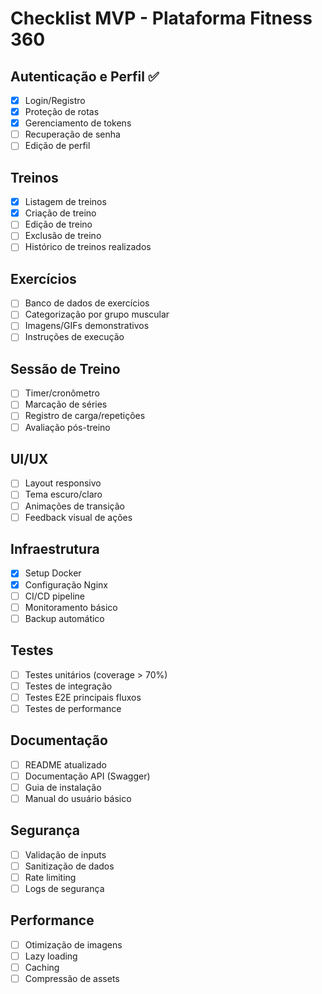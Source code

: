 # Checklist MVP - Plataforma Fitness 360

## Autenticação e Perfil ✅
- [x] Login/Registro
- [x] Proteção de rotas
- [x] Gerenciamento de tokens
- [ ] Recuperação de senha
- [ ] Edição de perfil

## Treinos
- [x] Listagem de treinos
- [x] Criação de treino
- [ ] Edição de treino
- [ ] Exclusão de treino
- [ ] Histórico de treinos realizados

## Exercícios
- [ ] Banco de dados de exercícios
- [ ] Categorização por grupo muscular
- [ ] Imagens/GIFs demonstrativos
- [ ] Instruções de execução

## Sessão de Treino
- [ ] Timer/cronômetro
- [ ] Marcação de séries
- [ ] Registro de carga/repetições
- [ ] Avaliação pós-treino

## UI/UX
- [ ] Layout responsivo
- [ ] Tema escuro/claro
- [ ] Animações de transição
- [ ] Feedback visual de ações

## Infraestrutura
- [x] Setup Docker
- [x] Configuração Nginx
- [ ] CI/CD pipeline
- [ ] Monitoramento básico
- [ ] Backup automático

## Testes
- [ ] Testes unitários (coverage > 70%)
- [ ] Testes de integração
- [ ] Testes E2E principais fluxos
- [ ] Testes de performance

## Documentação
- [ ] README atualizado
- [ ] Documentação API (Swagger)
- [ ] Guia de instalação
- [ ] Manual do usuário básico

## Segurança
- [ ] Validação de inputs
- [ ] Sanitização de dados
- [ ] Rate limiting
- [ ] Logs de segurança

## Performance
- [ ] Otimização de imagens
- [ ] Lazy loading
- [ ] Caching
- [ ] Compressão de assets 